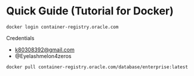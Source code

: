# Quick Guide (Tutorial for Docker)

```shell
docker login container-registry.oracle.com
```

Credentials
- k80308392@gmail.com
- @Eyelashmelon4zeros

```shell
docker pull container-registry.oracle.com/database/enterprise:latest
```